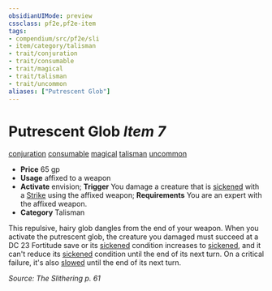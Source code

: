 ```yaml
---
obsidianUIMode: preview
cssclass: pf2e,pf2e-item
tags:
- compendium/src/pf2e/sli
- item/category/talisman
- trait/conjuration
- trait/consumable
- trait/magical
- trait/talisman
- trait/uncommon
aliases: ["Putrescent Glob"]
---
```

# Putrescent Glob *Item 7*  
[conjuration](rules/traits/conjuration.md)  [consumable](rules/traits/consumable.md)  [magical](rules/traits/magical.md)  [talisman](rules/traits/talisman.md)  [uncommon](rules/traits/uncommon.md)  

- **Price** 65 gp
- **Usage** affixed to a weapon
- **Activate** envision; **Trigger** You damage a creature that is [sickened](rules/conditions.md#Sickened) with a [Strike](rules/actions/strike.md) using the affixed weapon; **Requirements** You are an expert with the affixed weapon.
- **Category** Talisman

This repulsive, hairy glob dangles from the end of your weapon. When you activate the putrescent glob, the creature you damaged must succeed at a DC 23 Fortitude save or its [sickened](rules/conditions.md#Sickened) condition increases to [sickened](rules/conditions.md#Sickened), and it can't reduce its [sickened](rules/conditions.md#Sickened) condition until the end of its next turn. On a critical failure, it's also [slowed](rules/conditions.md#Slowed) until the end of its next turn.

*Source: The Slithering p. 61*